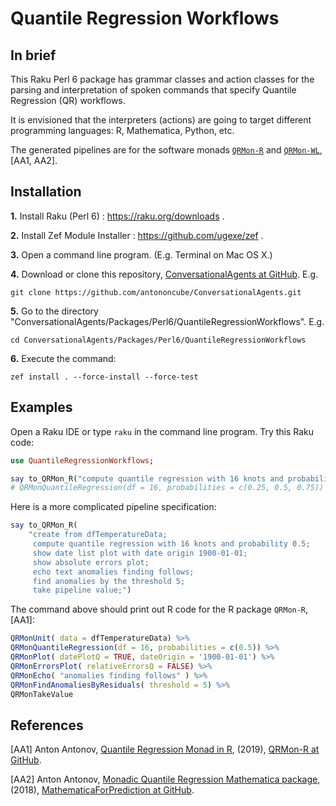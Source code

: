 # Quantile Regression Workflows 

## In brief

This Raku Perl 6 package has grammar classes and action classes for the parsing and
interpretation of spoken commands that specify Quantile Regression (QR) workflows.

It is envisioned that the interpreters (actions) are going to target different
programming languages: R, Mathematica, Python, etc.

The generated pipelines are for the software monads 
[`QRMon-R`](https://github.com/antononcube/QRMon-R) 
and
[`QRMon-WL`](https://github.com/antononcube/MathematicaForPrediction/blob/master/MonadicProgramming/MonadicQuantileRegression.m),
\[AA1, AA2\].
  

## Installation

**1.** Install Raku (Perl 6) : https://raku.org/downloads . 

**2.** Install Zef Module Installer : https://github.com/ugexe/zef .

**3.** Open a command line program. (E.g. Terminal on Mac OS X.)

**4.** Download or clone this repository,
[ConversationalAgents at GitHub](https://github.com/antononcube/ConversationalAgents). E.g.

```
git clone https://github.com/antononcube/ConversationalAgents.git
```

**5.** Go to the directory "ConversationalAgents/Packages/Perl6/QuantileRegressionWorkflows". E.g.

```
cd ConversationalAgents/Packages/Perl6/QuantileRegressionWorkflows
```

**6.** Execute the command:
 
```
zef install . --force-install --force-test
```

## Examples

Open a Raku IDE or type `raku` in the command line program. Try this Raku code:

```raku
use QuantileRegressionWorkflows;

say to_QRMon_R("compute quantile regression with 16 knots and probabilities 0.25, 0.5 and 0.75");
# QRMonQuantileRegression(df = 16, probabilities = c(0.25, 0.5, 0.75))
``` 
    
Here is a more complicated pipeline specification:

```raku
say to_QRMon_R(
    "create from dfTemperatureData;
     compute quantile regression with 16 knots and probability 0.5;
     show date list plot with date origin 1900-01-01;
     show absolute errors plot;
     echo text anomalies finding follows;
     find anomalies by the threshold 5;
     take pipeline value;")
```

The command above should print out R code for the R package `QRMon-R`, \[AA1\]:

```r
QRMonUnit( data = dfTemperatureData) %>%
QRMonQuantileRegression(df = 16, probabilities = c(0.5)) %>%
QRMonPlot( datePlotQ = TRUE, dateOrigin = '1900-01-01') %>%
QRMonErrorsPlot( relativeErrorsQ = FALSE) %>%
QRMonEcho( "anomalies finding follows" ) %>%
QRMonFindAnomaliesByResiduals( threshold = 5) %>%
QRMonTakeValue
```    

## References

\[AA1\] Anton Antonov,
[Quantile Regression Monad in R](https://github.com/antononcube/QRMon-R), 
(2019),
[QRMon-R at GitHub](https://github.com/antononcube/QRMon-R).

\[AA2\] Anton Antonov,
[Monadic Quantile Regression Mathematica package](https://github.com/antononcube/MathematicaForPrediction/blob/master/MonadicProgramming/MonadicQuantileRegression.m), 
(2018),
[MathematicaForPrediction at GitHub](https://github.com/antononcube/MathematicaForPrediction).
